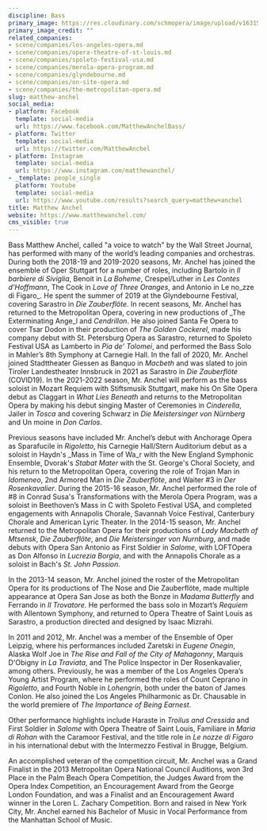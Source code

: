 ```yaml
---
discipline: Bass
primary_image: https://res.cloudinary.com/schmopera/image/upload/v1631551637/media/2021/09/MatthewAnchel_vjsha4.jpg
primary_image_credit: ""
related_companies:
- scene/companies/los-angeles-opera.md
- scene/companies/opera-theatre-of-st-louis.md
- scene/companies/spoleto-festival-usa.md
- scene/companies/merola-opera-program.md
- scene/companies/glyndebourne.md
- scene/companies/on-site-opera.md
- scene/companies/the-metropolitan-opera.md
slug: matthew-anchel
social_media:
- platform: Facebook
  template: social-media
  url: https://www.facebook.com/MatthewAnchelBass/
- platform: Twitter
  template: social-media
  url: https://twitter.com/MatthewAnchel
- platform: Instagram
  template: social-media
  url: https://www.instagram.com/matthewanchel/
- _template: people_single
  platform: Youtube
  template: social-media
  url: https://www.youtube.com/results?search_query=matthew+anchel
title: Matthew Anchel
website: https://www.matthewanchel.com/
cms_visible: true
---
```

Bass Matthew Anchel, called "a voice to watch" by the Wall Street Journal, has performed with many of the world’s leading companies and orchestras. During both the 2018-19 and 2019-2020 seasons, Mr. Anchel has joined the ensemble of Oper Stuttgart for a number of roles, including Bartolo in _Il barbiere di Siviglia_, Benoit in _La Boheme_, Crespel/Luther in _Les Contes d’Hoffmann_, The Cook in _Love of Three Oranges_, and Antonio in Le no_zze di Figaro_. He spent the summer of 2019 at the Glyndebourne Festival, covering Sarastro in _Die Zauberflöte_. In recent seasons, Mr. Anchel has returned to the Metropolitan Opera, covering in new productions of _The Exterminating Ange_l and _Cendrillon_. He also joined Santa Fe Opera to cover Tsar Dodon in their production of _The Golden Cockerel_, made his company debut with St. Petersburg Opera as Sarastro, returned to Spoleto Festival USA as Lamberto in _Pia de' Tolomei_, and performed the Bass Solo in Mahler’s 8th Symphony at Carnegie Hall. In the fall of 2020, Mr. Anchel joined Stadttheater Giessen as Banquo in _Macbeth_ and was slated to join Tiroler Landestheater Innsbruck in 2021 as Sarastro in _Die Zauberflöte_ (COVID19). In the 2021-2022 season, Mr. Anchel will perform as the bass soloist in Mozart Requiem with Stiftsmusik Stuttgart, make his On Site Opera debut as Claggart in _What Lies Beneath_ and returns to the Metropolitan Opera by making his debut singing Master of Ceremonies in _Cinderella_, Jailer in _Tosca_ and covering Schwarz in _Die Meistersinger von Nürnberg_ and Un moine in _Don Carlos_.

Previous seasons have included Mr. Anchel’s debut with Anchorage Opera as Sparafucile in _Rigoletto_, his Carnegie Hall/Stern Auditorium debut as a soloist in Haydn's _Mass in Time of Wa_r with the New England Symphonic Ensemble, Dvorak's _Stabat Mater_ with the St. George's Choral Society, and his return to the Metropolitan Opera, covering the role of Trojan Man in _Idomeneo_, 2nd Armored Man in _Die Zauberflöte_, and Waiter #3 in _Der Rosenkavalier_. During the 2015-16 season, Mr. Anchel performed the role of #8 in Conrad Susa's Transformations with the Merola Opera Program, was a soloist in Beethoven’s Mass in C with Spoleto Festival USA, and completed engagements with Annapolis Chorale, Savannah Voice Festival, Canterbury Chorale and American Lyric Theater. In the 2014-15 season, Mr. Anchel returned to the Metropolitan Opera for their productions of _Lady Macbeth of Mtsensk_, _Die Zauberflöte_, and _Die Meistersinger von Nurnburg_, and made debuts with Opera San Antonio as First Soldier in _Salome_, with LOFTOpera as Don Alfonso in _Lucrezia Borgia_, and with the Annapolis Chorale as a soloist in Bach's _St. John Passion_.

In the 2013-14 season, Mr. Anchel joined the roster of the Metropolitan Opera for its productions of The Nose and Die Zauberflöte, made multiple appearance at Opera San Jose as both the Bonze in _Madama Butterfly_ and Ferrando in _Il Trovatore_. He performed the bass solo in Mozart’s _Requiem_ with Allentown Symphony, and returned to Opera Theatre of Saint Louis as Sarastro, a production directed and designed by Isaac Mizrahi.

In 2011 and 2012, Mr. Anchel was a member of the Ensemble of Oper Leipzig, where his performances included Zaretski in _Eugene Onegin_, Alaska Wolf Joe in _The Rise and Fall of the City of Mahagonny_, Marquis D'Obigny in _La Traviata_, and The Police Inspector in Der Rosenkavalier, among others. Previously, he was a member of the Los Angeles Opera’s Young Artist Program, where he performed the roles of Count Ceprano in _Rigoletto_, and Fourth Noble in _Lohengrin_, both under the baton of James Conlon. He also joined the Los Angeles Philharmonic as Dr. Chausable in the world premiere of _The Importance of Being Earnest_.

Other performance highlights include Haraste in _Troilus and Cressida_ and First Soldier in _Salome_ with Opera Theatre of Saint Louis, Familiare in _Maria di Rohan_ with the Caramoor Festival, and the title role in _Le nozze di Figaro_ in his international debut with the Intermezzo Festival in Brugge, Belgium.

An accomplished veteran of the competition circuit, Mr. Anchel was a Grand Finalist in the 2013 Metropolitan Opera National Council Auditions, won 3rd Place in the Palm Beach Opera Competition, the Judges Award from the Opera Index Competition, an Encouragement Award from the George London Foundation, and was a Finalist and an Encouragement Award winner in the Loren L. Zachary Competition. Born and raised in New York City, Mr. Anchel earned his Bachelor of Music in Vocal Performance from the Manhattan School of Music.

[](https://www.stratagemartists.com/cast)